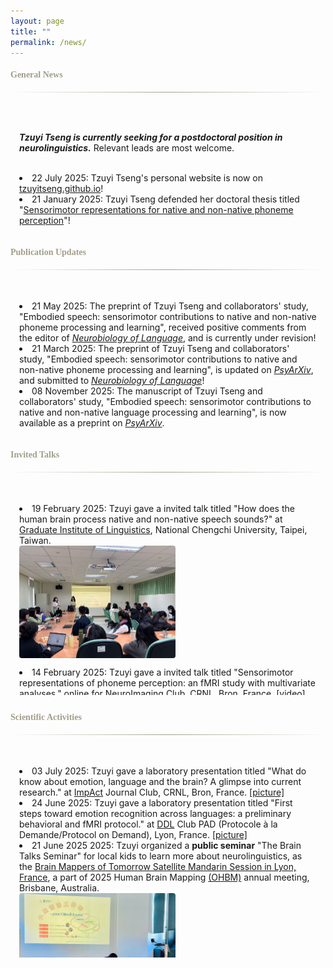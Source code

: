 ```yaml
---
layout: page
title: ""
permalink: /news/
---
```


<style>
.scroll-window {
  max-height: 300px;   /* Adjust height */
  overflow-y: auto;
  padding: 0.5em 1em;
  border-radius: 4px;
  margin-bottom: 2em;
  margin-top: 3em;
}

.news-with-pics {
  display: flex;
  align-items: flex-start;
  gap: 1em;
  margin-bottom: 1em;
}

.news-with-pics img {
  width: 250px;
  height: 180px;
  object-fit: cover;
  border-radius: 4px;
  flex-shrink: 0;
}

.news-with-pics div {
  flex: 1;
}

.gradient-divider {
  border: none;
  height: 1.5px;
  background: linear-gradient(to right, transparent, #A19F8A, transparent);
  margin: 6px 0;
}

h4 {
  color: #A19F8A;
  font-family: 'Constantia', serif;
}
</style>


#### General News
<hr class="gradient-divider" />

<div class="scroll-window">

<b>***Tzuyi Tseng is currently seeking for a postdoctoral position in neurolinguistics.***</b> Relevant leads are most welcome.<br><br>
<li>22 July 2025: Tzuyi Tseng's personal website is now on <a href="https://tzuyitseng.github.io/">tzuyitseng.github.io</a>!</li>
<li>21 January 2025: Tzuyi Tseng defended her doctoral thesis titled "<a href="https://hal.science/tel-04988192">Sensorimotor representations for native and non-native phoneme perception</a>"!</li>

</div>

#### Publication Updates
<hr class="gradient-divider" />

<div class="scroll-window">

<li>21 May 2025: The preprint of Tzuyi Tseng and collaborators' study, "Embodied speech: sensorimotor contributions to native and non-native phoneme processing and learning", received positive comments from the editor of <a href="https://direct.mit.edu/nol"><em>Neurobiology of Language</em></a>, and is currently under revision!</li>
<li>21 March 2025: The preprint of Tzuyi Tseng and collaborators' study, "Embodied speech: sensorimotor contributions to native and non-native phoneme processing and learning", is updated on <a href="https://osf.io/preprints/psyarxiv/fqwe8"><em>PsyArXiv</em></a>, and submitted to <a href="https://direct.mit.edu/nol"><em>Neurobiology of Language</em></a>!</li>
<li>08 November 2025: The manuscript of Tzuyi Tseng and collaborators' study, "Embodied speech: sensorimotor contributions to native and non-native language processing and learning", is now available as a preprint on <a href="https://osf.io/preprints/psyarxiv/fqwe8_v1"><em>PsyArXiv</em></a>.</li>

</div>

#### Invited Talks
<hr class="gradient-divider" />

<div class="scroll-window">
<li>19 February 2025: Tzuyi gave a invited talk titled "How does the human brain process native and non-native speech sounds?" at <a href="https://ling.nccu.edu.tw/eng/PageFront">Graduate Institute of Linguistics</a>, National Chengchi University, Taipei, Taiwan.</li>
  <div class="news-with-pics">
    <img src="/assets/img/talk_GILNCCU2025.jpg" alt="talk_GILNCCU2025">
  </div>
 <li>14 February 2025: Tzuyi gave a invited talk titled "Sensorimotor representations of phoneme perception: an fMRI study with multivariate analyses." online for <a href="https://osf.io/sxkgq/">NeuroImaging Club</a>, CRNL, Bron, France. <a href="https://pod.inserm.fr/video/2239-neuroimaging-club-tzuyi-tseng-202502/">[video]</a></li>
  <div class="news-with-pics">
    <img src="/assets/img/talk_CRNL2025.jpg" alt="talk_CRNL2025">
  </div>
</div>

#### Scientific Activities
<hr class="gradient-divider" />

<div class="scroll-window">

<li>03 July 2025: Tzuyi gave a laboratory presentation titled "What do know about emotion, language and the brain? A glimpse into current research." at <a href="https://www.crnl.fr/fr/equipe/impact">ImpAct</a> Journal Club, CRNL, Bron, France. <a href="https://bsky.app/profile/tzuyitseng.bsky.social/post/3lt2thpfgsk2p">[picture]</a></li>
<li>24 June 2025: Tzuyi gave a laboratory presentation titled "First steps toward emotion recognition across languages: a preliminary behavioral and fMRI protocol." at <a href="http://www.ddl.cnrs.fr/">DDL</a> Club PAD (Protocole à la Demande/Protocol on Demand), Lyon, France. <a href="https://bsky.app/profile/tzuyitseng.bsky.social/post/3lsh6fxqa3223">[picture]</a></li>
<li>21 June 2025 2025: Tzuyi organized a <b>public seminar</b> "The Brain Talks Seminar" for local kids to learn more about neurolinguistics, as the <a href="https://ohbm-dic.github.io/kidsreview/2025/mandarin_session/">Brain Mappers of Tomorrow Satellite Mandarin Session in Lyon, France</a>, a part of 2025 Human Brain Mapping <a href="https://www.humanbrainmapping.org/i4a/pages/index.cfm?pageid=4229">(OHBM)</a> annual meeting, Brisbane, Australia.</li>
  <div class="news-with-pics">
    <img src="/assets/img/seminar_BMT2025.jpg" alt="seminar_BMT2025">
  </div>
<li>20 February 2025: Tzuyi gave a public talk titled "Sensorimotor representation of native and non-native phoneme perception and its application for foreign language learning." at <a href="https://homepage.ntu.edu.tw/~gilntu/">Graduate Institute of Linguistics</a>, National Taiwan University, Taipei, Taiwan. <a href="https://bsky.app/profile/tzuyitseng.bsky.social/post/3lilze57ggc2z">[picture]</a></li>

</div>
